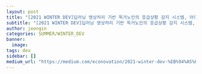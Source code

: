 ```yaml
---
layout: post
title: "[2021 WINTER DEV]딥러닝 영상처리 기반 독거노인의 응급상황 감지 시스템, 아이됴아팀"
subtitle: "[2021 WINTER DEV]딥러닝 영상처리 기반 독거노인의 응급상황 감지 시스템, 아이됴아팀"
author: jeongin
categories: SUMMER/WINTER_DEV
banner:
  image:
tags: dev
sidebar: []
medium_url: "https://medium.com/econovation/2021-winter-dev-%EB%94%A5%EB%9F%AC%EB%8B%9D-%EC%98%81%EC%83%81%EC%B2%98%EB%A6%AC-%EA%B8%B0%EB%B0%98-%EB%8F%85%EA%B1%B0%EB%85%B8%EC%9D%B8%EC%9D%98-%EC%9D%91%EA%B8%89%EC%83%81%ED%99%A9-%EA%B0%90%EC%A7%80-%EC%8B%9C%EC%8A%A4%ED%85%9C-%EC%95%84%EC%9D%B4%EB%90%B4%EC%95%84%ED%8C%80-e9dc968ba8b4"
---
```


